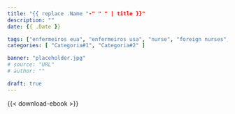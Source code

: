 ```yaml
---
title: "{{ replace .Name "-" " " | title }}"
description: ""
date: {{ .Date }}

tags: ["enfermeiros eua", "enfermeiros usa", "nurse", "foreign nurses", "home care"]
categories: [ "Categoria#1", "Categoria#2" ]

banner: "placeholder.jpg"
# source: "URL"
# author: ""

draft: true
---
```


<Escreva aqui o blog post>

{{< download-ebook >}}
